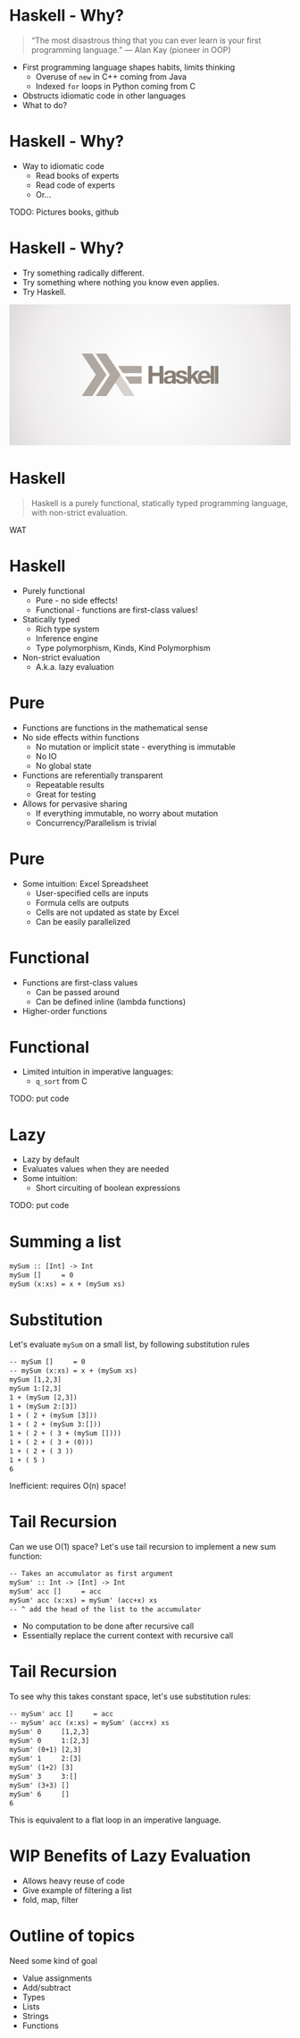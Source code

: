 # Haskell - Why?

<blockquote>
“The most disastrous thing that you can ever learn is your first programming language.”
― Alan Kay (pioneer in OOP)
</blockquote>

* First programming language shapes habits, limits thinking
    * Overuse of `new` in C++ coming from Java
    * Indexed `for` loops in Python coming from C
* Obstructs idiomatic code in other languages
* What to do?

# Haskell - Why?

* Way to idiomatic code
    * Read books of experts
    * Read code of experts
    * Or...

TODO: Pictures books, github

# Haskell - Why?

* Try something radically different.
* Try something where nothing you know even applies.
* Try Haskell.

![](images/HaskellLogo.jpg)

# Haskell

<blockquote>
Haskell is a purely functional, statically typed programming language, with non-strict evaluation.
</blockquote>

WAT

# Haskell

* Purely functional
    * Pure - no side effects!
    * Functional - functions are first-class values!
* Statically typed
    * Rich type system
    * Inference engine
    * Type polymorphism, Kinds, Kind Polymorphism
* Non-strict evaluation
    * A.k.a. lazy evaluation

# Pure

* Functions are functions in the mathematical sense
* No side effects within functions
    * No mutation or implicit state - everything is immutable
    * No IO
    * No global state
* Functions are referentially transparent
    * Repeatable results
    * Great for testing
* Allows for pervasive sharing
    * If everything immutable, no worry about mutation
    * Concurrency/Parallelism is trivial

# Pure

* Some intuition: Excel Spreadsheet
    * User-specified cells are inputs
    * Formula cells are outputs
    * Cells are not updated as state by Excel
    * Can be easily parallelized

# Functional

* Functions are first-class values
    * Can be passed around
    * Can be defined inline (lambda functions)
* Higher-order functions

# Functional

* Limited intuition in imperative languages:
    * `q_sort` from C

TODO: put code

# Lazy

* Lazy by default
* Evaluates values when they are needed
* Some intuition:
    * Short circuiting of boolean expressions

TODO: put code

# Summing a list

~~~~ {.haskell}
mySum :: [Int] -> Int
mySum []     = 0
mySum (x:xs) = x + (mySum xs)
~~~~

# Substitution

Let's evaluate `mySum` on a small list, by following substitution rules

~~~~ {.haskell}
-- mySum []     = 0
-- mySum (x:xs) = x + (mySum xs)
mySum [1,2,3]
mySum 1:[2,3]
1 + (mySum [2,3])
1 + (mySum 2:[3])
1 + ( 2 + (mySum [3]))
1 + ( 2 + (mySum 3:[]))
1 + ( 2 + ( 3 + (mySum [])))
1 + ( 2 + ( 3 + (0)))
1 + ( 2 + ( 3 ))
1 + ( 5 )
6
~~~~

Inefficient: requires O(n) space!

# Tail Recursion

Can we use O(1) space? Let's use tail recursion to implement a new sum function:

~~~~ {.haskell}
-- Takes an accumulator as first argument
mySum' :: Int -> [Int] -> Int
mySum' acc []     = acc
mySum' acc (x:xs) = mySum' (acc+x) xs
-- ^ add the head of the list to the accumulator
~~~~

* No computation to be done after recursive call
* Essentially replace the current context with recursive call

# Tail Recursion

To see why this takes constant space, let's use substitution rules:

~~~~ {.haskell}
-- mySum' acc []     = acc
-- mySum' acc (x:xs) = mySum' (acc+x) xs
mySum' 0     [1,2,3]
mySum' 0     1:[2,3]
mySum' (0+1) [2,3]
mySum' 1     2:[3]
mySum' (1+2) [3]
mySum' 3     3:[]
mySum' (3+3) []
mySum' 6     []
6
~~~~

This is equivalent to a flat loop in an imperative language.

# WIP Benefits of Lazy Evaluation

* Allows heavy reuse of code
* Give example of filtering a list
* fold, map, filter

# Outline of topics

Need some kind of goal

* Value assignments
* Add/subtract
* Types
* Lists
* Strings
* Functions


